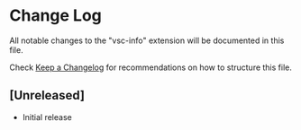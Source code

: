 # Change Log

All notable changes to the "vsc-info" extension will be documented in this file.

Check [Keep a Changelog](http://keepachangelog.com/) for recommendations on how to structure this file.

## [Unreleased]

- Initial release